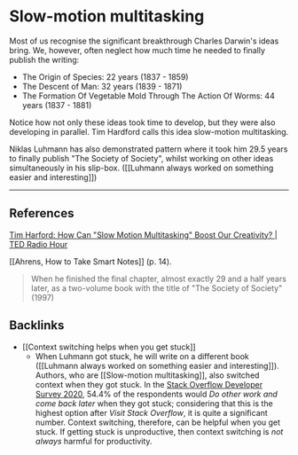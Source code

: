# Slow-motion multitasking
Most of us recognise the significant breakthrough Charles Darwin's ideas bring. We, however, often neglect how much time he needed to finally publish the writing:

- The Origin of Species: 22 years (1837 - 1859)
- The Descent of Man: 32 years (1839 - 1871)
- The Formation Of Vegetable Mold Through The Action Of Worms: 44 years (1837 - 1881)

Notice how not only these ideas took time to develop, but they were also developing in parallel. Tim Hardford calls this idea slow-motion multitasking.

Niklas Luhmann has also demonstrated pattern where it took him 29.5 years to finally publish "The Society of Society", whilst working on other ideas simultaneously in his slip-box. ([[Luhmann always worked on something easier and interesting]])

---
## References
 [Tim Harford: How Can "Slow Motion Multitasking" Boost Our Creativity?  | TED Radio Hour](https://www.npr.org/2019/05/10/719575727/tim-harford-how-can-slow-motion-multitasking-boost-our-creativity) 

[[Ahrens, How to Take Smart Notes]] (p. 14).
> When he finished the final chapter, almost exactly 29 and a half years later, as a two-volume book with the title of "The Society of Society" (1997)

## Backlinks
* [[Context switching helps when you get stuck]]
	* When Luhmann got stuck, he will write on a different book ([[Luhmann always worked on something easier and interesting]]). Authors, who are [[Slow-motion multitasking]], also switched context when they got stuck. In the [Stack Overflow Developer Survey 2020](https://insights.stackoverflow.com/survey/2020#technology-what-do-you-do-when-you-get-stuck), 54.4% of the respondents would *Do other work and come back later* when they got stuck; considering that this is the highest option after *Visit Stack Overflow*, it is quite a significant number. Context switching, therefore, can be helpful when you get stuck. If getting stuck is unproductive, then context switching is *not always* harmful for productivity.

<!-- #evergreen #creative -->

<!-- {BearID:64771644-3FE8-44DE-BEA4-048F53DB968E-464-000031FB207C435B} -->
